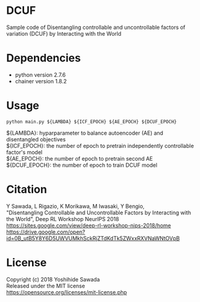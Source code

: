 # DCUF
Sample code of Disentangling controllable and uncontrollable factors of variation (DCUF) by Interacting with the World

# Dependencies
- python version 2.7.6
- chainer version 1.8.2

# Usage
`python main.py ${LAMBDA} ${ICF_EPOCH} ${AE_EPOCH} ${DCUF_EPOCH}`  
  
${LAMBDA}: hyparparameter to balance autoencoder (AE) and disentangled objectives  
${ICF_EPOCH}: the number of epoch to pretrain independently controllable factor's model  
${AE_EPOCH}: the number of epoch to pretrain second AE  
${DCUF_EPOCH}: the number of epoch to train DCUF model  

# Citation
Y Sawada, L Rigazio, K Morikawa, M Iwasaki, Y Bengio,  
"Disentangling Controllable and Uncontrollable Factors by Interacting with the World", Deep RL Workshop NeurIPS 2018
https://sites.google.com/view/deep-rl-workshop-nips-2018/home
https://drive.google.com/open?id=0B_utB5Y8Y6D5UWVUMkhSckRjZTdKdTk5ZWxxRXVNaWNtOVpB

# License
Copyright (c) 2018 Yoshihide Sawada  
Released under the MIT license  
https://opensource.org/licenses/mit-license.php  

